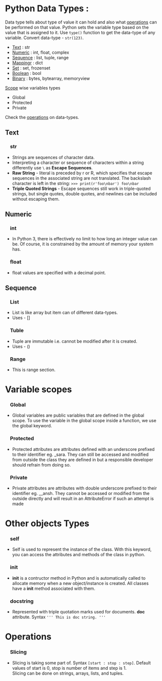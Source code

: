 # Python Data Types :

Data type tells about type of value it can hold and also what [operations](#operations) can be performed on that value.
Python sets the variable type based on the value that is assigned to it.
Use ```type()``` function to get the data-type of any variable.
Convert data-type - ```str(123)```.

- [Text](#text)    : str
- [Numeric](#numeric)    : int, float, complex
- [Sequence](#sequence)    : list, tuple, range
- [Mappingr](#mapping)    : dict
- [Set](#set)    : set, frozenset
- [Boolean](#boolean)    : bool
- [Binary](#binary)    : bytes, bytearray, memoryview

[Scope](#variable-scopes) wise variables types
- Global
- Protected
- Private

Check the [operations](#operations) on data-types.

## Text
### &emsp;str
- Strings are sequences of character data.
- Interpreting a character or sequence of characters within a string differently use ```\``` as **Escape Sequences**.
- **Raw String** - literal is preceded by r or R, which specifies that escape sequences in the associated string are not translated. The backslash character is left in the string: ```>>> print(r'foo\nbar')
foo\nbar```
- **Triple Quoted Strings** - Escape sequences still work in triple-quoted strings, but single quotes, double quotes, and newlines can be included without escaping them.

## Numeric
### &emsp;int
- In Python 3, there is effectively no limit to how long an integer value can be. Of course, it is constrained by the amount of memory your system has.

### &emsp;float
- float values are specified with a decimal point.


## Sequence
### &emsp;List
- List is like array but item can of different data-types.
- Uses - []
    
### &emsp;Tuble
- Tuple are immutable i.e. cannot be modified after it is created.
- Uses - ()
    
### &emsp;Range
- This is range section.

# Variable scopes
### &emsp;Global
- Global variables are public variables that are defined in the global scope. To use the variable in the global scope inside a function, we use the global keyword.

### &emsp;Protected
- Protected attributes are attributes defined with an underscore prefixed to their identifier eg. \_sara. They can still be accessed and modified from outside the class they are defined in but a responsible developer should refrain from doing so.

### &emsp;Private
- Private attributes are attributes with double underscore prefixed to their identifier eg. \_\_ansh. They cannot be accessed or modified from the outside directly and will result in an AttributeError if such an attempt is made

# Other objects Types

### &emsp;self
- Self is used to represent the instance of the class. With this keyword, you can access the attributes and methods of the class in python.

### &emsp;__init__
- __init__ is a contructor method in Python and is automatically called to allocate memory when a new object/instance is created. All classes have a __init__ method associated with them.

### &emsp;docstring
- Represented with triple quotation marks used for documents. __doc__ attribute.
Syntax ``` ''' This is doc string. '''  ```

# Operations

### &emsp;Slicing
- Slicing is taking some part of. Syntax ``` [start : stop : step] ```. Default values of start is 0, stop is number of items and step is 1.  
Slicing can be done on strings, arrays, lists, and tuples.
